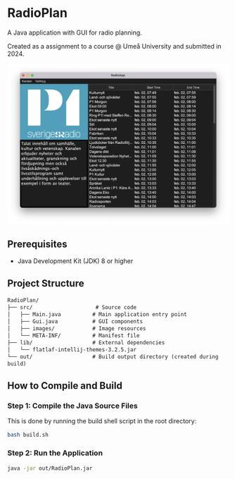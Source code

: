 # RadioPlan

A Java application with GUI for radio planning.

Created as a assignment to a course @ Umeå University and submitted in 2024.

![Placeholder Image](/images/screenshot.png)

## Prerequisites

- Java Development Kit (JDK) 8 or higher

## Project Structure

```
RadioPlan/
├── src/                    # Source code
│   ├── Main.java          # Main application entry point
│   ├── Gui.java           # GUI components
│   ├── images/            # Image resources
│   └── META-INF/          # Manifest file
├── lib/                   # External dependencies
│   └── flatlaf-intellij-themes-3.2.5.jar
└── out/                   # Build output directory (created during build)
```

## How to Compile and Build

### Step 1: Compile the Java Source Files

This is done by running the build shell script in the root directory:

```bash
bash build.sh
```

### Step 2: Run the Application

```bash
java -jar out/RadioPlan.jar
```
